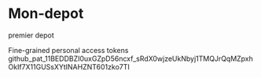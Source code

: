 # Mon-depot
premier depot

Fine-grained personal access tokens
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
